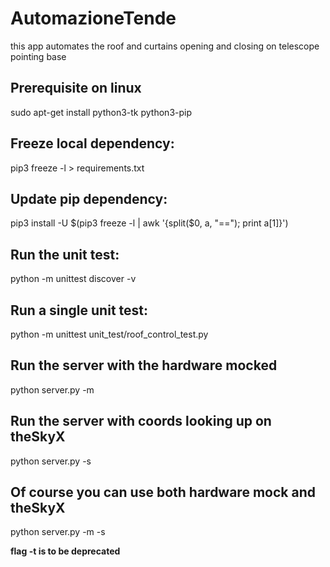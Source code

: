 # AutomazioneTende
this app automates the roof and curtains opening and closing on telescope pointing base

## Prerequisite on linux
sudo apt-get install python3-tk python3-pip

## Freeze local dependency:
pip3 freeze -l > requirements.txt

## Update pip dependency:
pip3 install -U $(pip3 freeze -l | awk '{split($0, a, "=="); print a[1]}')

## Run the unit test:
python -m unittest discover -v

## Run a single unit test:
python -m unittest unit_test/roof_control_test.py

## Run the server with the hardware mocked
python server.py -m

## Run the server with coords looking up on theSkyX
python server.py -s

## Of course you can use both hardware mock and theSkyX
python server.py -m -s

**flag -t is to be deprecated**
